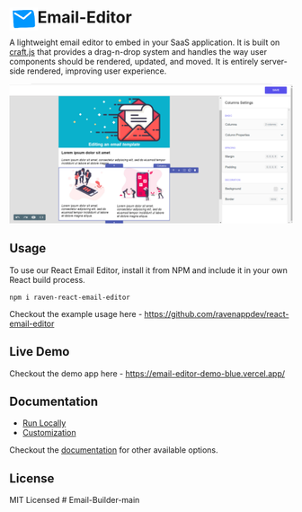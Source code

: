 # <img src="app/public/email_logo.png" align="left" width=50 height=40>Email-Editor

A lightweight email editor to embed in your SaaS application. It is built on [craft.js](https://craft.js.org/) that provides a drag-n-drop system and handles the way user components should be rendered, updated, and moved. It is entirely server-side rendered, improving user experience.

![Optional Text](app/public/email_template.png)

## Usage

To use our React Email Editor, install it from NPM and include it in your own React build process.

```
npm i raven-react-email-editor
```

Checkout the example usage here - https://github.com/ravenappdev/react-email-editor

## Live Demo

Checkout the demo app here - https://email-editor-demo-blue.vercel.app/

## Documentation

- [Run Locally](https://editor-docs.ravenapp.dev/get-started/run-locally)
- [Customization](https://editor-docs.ravenapp.dev/customization)

Checkout the [documentation](https://editor-docs.ravenapp.dev/) for other available options.

## License

MIT Licensed
#   E m a i l - B u i l d e r - m a i n 
 
 